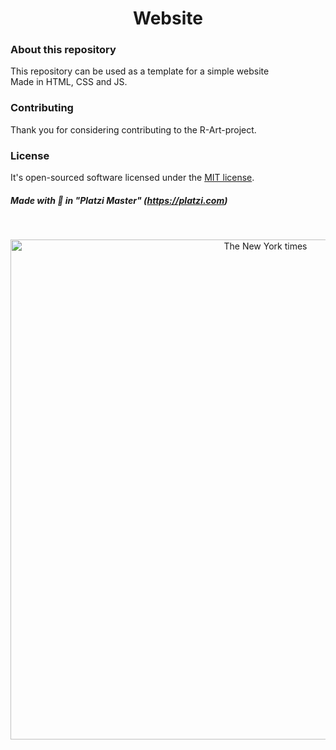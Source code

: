 <h1 align="center">
    Website
</h1>

### About this repository
This repository can be used as a template for a simple website<br>
Made in HTML, CSS and JS.

### Contributing
Thank you for considering contributing to the R-Art-project.

### License
It's open-sourced software licensed under the [MIT license](https://opensource.org/licenses/MIT).

##### Made with 💚 in "Platzi Master" (https://platzi.com)
<br>

<p align="center"><img title="image of the website" src="https://firebasestorage.googleapis.com/v0/b/image-for-perfil.appspot.com/o/Web1.png?alt=media&token=70f58b85-4ba2-41ff-b867-34fa8ada522b" alt="The New York times" itemprop="image" width="800"></p>
